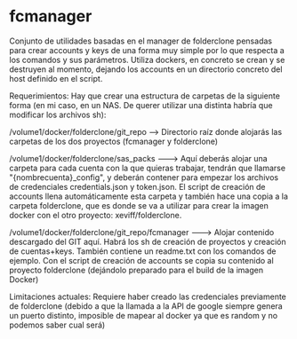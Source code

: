 # fcmanager

Conjunto de utilidades basadas en el manager de folderclone pensadas para crear accounts y keys de una forma muy simple por lo que respecta a los comandos y sus parámetros. Utiliza dockers, en concreto se crean y se destruyen al momento, dejando los accounts en un directorio concreto del host definido en el script.

Requerimientos: Hay que crear una estructura de carpetas de la siguiente forma (en mi caso, en un NAS. De querer utilizar una distinta habría que modificar los archivos sh):

/volume1/docker/folderclone/git_repo --> Directorio raíz donde alojarás las carpetas de los dos proyectos (fcmanager y folderclone)

/volume1/docker/folderclone/sas_packs ---> Aquí deberás alojar una carpeta para cada cuenta con la que quieras trabajar, tendrán que llamarse "{nombrecuenta}_config", y deberán contener para empezar los archivos de credenciales credentials.json y token.json. El script de creación de accounts llena automáticamente esta carpeta y también hace una copia a la carpeta folderclone, que es donde se va a utilizar para crear la imagen docker con el otro proyecto: xeviff/folderclone.

/volume1/docker/folderclone/git_repo/fcmanager ---> Alojar contenido descargado del GIT aquí. Habrá los sh de creación de proyectos y creación de cuentas+keys. También contiene un readme.txt con los comandos de ejemplo. Con el script de creación de accounts se copia su contenido al proyecto folderclone (dejándolo preparado para el build de la imagen Docker)

Limitaciones actuales: Requiere haber creado las credenciales previamente de folderclone (debido a que la llamada a la API de google siempre genera un puerto distinto, imposible de mapear al docker ya que es random y no podemos saber cual será)
